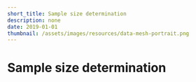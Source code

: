 ```yaml
---
short_title: Sample size determination
description: none
date: 2019-01-01
thumbnail: /assets/images/resources/data-mesh-portrait.png
---
```


# Sample size determination